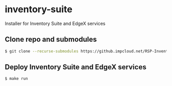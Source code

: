 # inventory-suite

Installer for Inventory Suite and EdgeX services 

## Clone repo and submodules

```bash
$ git clone --recurse-submodules https://github.impcloud.net/RSP-Inventory-Suite/inventory-suite.git
```

## Deploy Inventory Suite and EdgeX services

```bash
$ make run
```